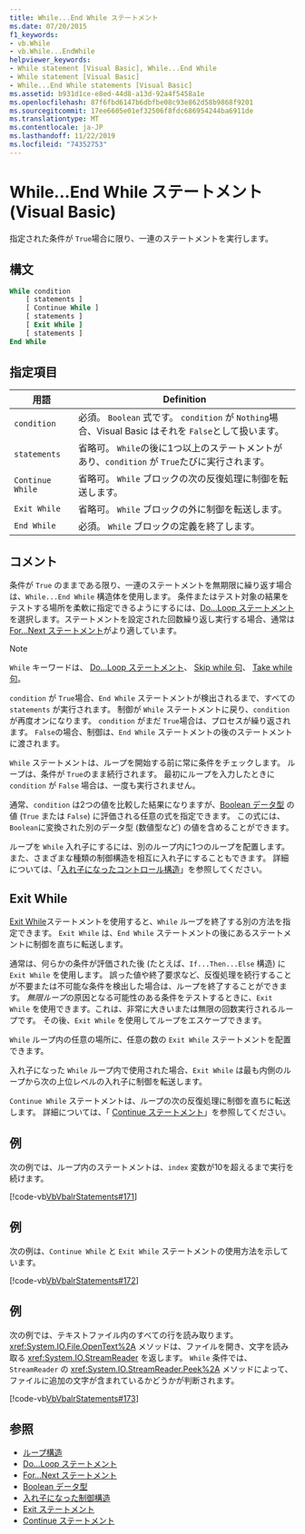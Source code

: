 ```yaml
---
title: While...End While ステートメント
ms.date: 07/20/2015
f1_keywords:
- vb.While
- vb.While...EndWhile
helpviewer_keywords:
- While statement [Visual Basic], While...End While
- While statement [Visual Basic]
- While...End While statements [Visual Basic]
ms.assetid: b931d1ce-e8ed-44d8-a13d-92a4f5458a1e
ms.openlocfilehash: 87f6fbd6147b6dbfbe08c93e862d58b9868f9201
ms.sourcegitcommit: 17ee6605e01ef32506f8fdc686954244ba6911de
ms.translationtype: MT
ms.contentlocale: ja-JP
ms.lasthandoff: 11/22/2019
ms.locfileid: "74352753"
---
```

# <a name="whileend-while-statement-visual-basic"></a>While...End While ステートメント (Visual Basic)
指定された条件が `True`場合に限り、一連のステートメントを実行します。  
  
## <a name="syntax"></a>構文  
  
```vb  
While condition  
    [ statements ]  
    [ Continue While ]  
    [ statements ]  
    [ Exit While ]  
    [ statements ]  
End While  
```  
  
## <a name="parts"></a>指定項目  
  
|用語|Definition|  
|---|---|  
|`condition`|必須。 `Boolean` 式です。 `condition` が `Nothing`場合、Visual Basic はそれを `False`として扱います。|  
|`statements`|省略可。 `While`の後に1つ以上のステートメントがあり、`condition` が `True`たびに実行されます。|  
|`Continue While`|省略可。 `While` ブロックの次の反復処理に制御を転送します。|  
|`Exit While`|省略可。 `While` ブロックの外に制御を転送します。|  
|`End While`|必須。 `While` ブロックの定義を終了します。|  
  
## <a name="remarks"></a>コメント  

 条件が `True` のままである限り、一連のステートメントを無期限に繰り返す場合は、`While...End While` 構造体を使用します。 条件またはテスト対象の結果をテストする場所を柔軟に指定できるようにするには、[Do...Loop ステートメント](../../../visual-basic/language-reference/statements/do-loop-statement.md)を選択します。ステートメントを設定された回数繰り返し実行する場合、通常は[For...Next ステートメント](../../../visual-basic/language-reference/statements/for-next-statement.md)がより適しています。  

  
> [!NOTE]
> `While` キーワードは、 [Do...Loop ステートメント](../../../visual-basic/language-reference/statements/do-loop-statement.md)、 [Skip while 句](../../../visual-basic/language-reference/queries/skip-while-clause.md)、 [Take while 句](../../../visual-basic/language-reference/queries/take-while-clause.md)。  
  
 `condition` が `True`場合、`End While` ステートメントが検出されるまで、すべての `statements` が実行されます。 制御が `While` ステートメントに戻り、`condition` が再度オンになります。 `condition` がまだ `True`場合は、プロセスが繰り返されます。 `False`の場合、制御は、`End While` ステートメントの後のステートメントに渡されます。  
  
 `While` ステートメントは、ループを開始する前に常に条件をチェックします。 ループは、条件が `True`のまま続行されます。 最初にループを入力したときに `condition` が `False` 場合は、一度も実行されません。  
  
 通常、`condition` は2つの値を比較した結果になりますが、[Boolean データ型](../../../visual-basic/language-reference/data-types/boolean-data-type.md) の値 (`True` または `False`) に評価される任意の式を指定できます。 この式には、`Boolean`に変換された別のデータ型 (数値型など) の値を含めることができます。  
  
 ループを `While` 入れ子にするには、別のループ内に1つのループを配置します。 また、さまざまな種類の制御構造を相互に入れ子にすることもできます。 詳細については、「[入れ子になったコントロール構造](../../../visual-basic/programming-guide/language-features/control-flow/nested-control-structures.md)」を参照してください。  
  
## <a name="exit-while"></a>Exit While  
 [Exit While](../../../visual-basic/language-reference/statements/exit-statement.md)ステートメントを使用すると、`While` ループを終了する別の方法を指定できます。 `Exit While` は、`End While` ステートメントの後にあるステートメントに制御を直ちに転送します。  
  
 通常は、何らかの条件が評価された後 (たとえば、`If...Then...Else` 構造) に `Exit While` を使用します。 誤った値や終了要求など、反復処理を続行することが不要または不可能な条件を検出した場合は、ループを終了することができます。 *無限ループ*の原因となる可能性のある条件をテストするときに、`Exit While` を使用できます。これは、非常に大きいまたは無限の回数実行されるループです。 その後、`Exit While` を使用してループをエスケープできます。  
  
 `While` ループ内の任意の場所に、任意の数の `Exit While` ステートメントを配置できます。  
  
 入れ子になった `While` ループ内で使用された場合、`Exit While` は最も内側のループから次の上位レベルの入れ子に制御を転送します。  
  
 `Continue While` ステートメントは、ループの次の反復処理に制御を直ちに転送します。 詳細については、「 [Continue ステートメント](../../../visual-basic/language-reference/statements/continue-statement.md)」を参照してください。  
  
## <a name="example"></a>例  
 次の例では、ループ内のステートメントは、`index` 変数が10を超えるまで実行を続けます。  
  
 [!code-vb[VbVbalrStatements#171](~/samples/snippets/visualbasic/VS_Snippets_VBCSharp/VbVbalrStatements/VB/class14.vb#171)]  
  
## <a name="example"></a>例  
 次の例は、`Continue While` と `Exit While` ステートメントの使用方法を示しています。  
  
 [!code-vb[VbVbalrStatements#172](~/samples/snippets/visualbasic/VS_Snippets_VBCSharp/VbVbalrStatements/VB/class14.vb#172)]  
  
## <a name="example"></a>例  
 次の例では、テキストファイル内のすべての行を読み取ります。 <xref:System.IO.File.OpenText%2A> メソッドは、ファイルを開き、文字を読み取る <xref:System.IO.StreamReader> を返します。 `While` 条件では、`StreamReader` の <xref:System.IO.StreamReader.Peek%2A> メソッドによって、ファイルに追加の文字が含まれているかどうかが判断されます。  
  
 [!code-vb[VbVbalrStatements#173](~/samples/snippets/visualbasic/VS_Snippets_VBCSharp/VbVbalrStatements/VB/class14.vb#173)]  
  
## <a name="see-also"></a>参照

- [ループ構造](../../../visual-basic/programming-guide/language-features/control-flow/loop-structures.md)
- [Do...Loop ステートメント](../../../visual-basic/language-reference/statements/do-loop-statement.md)
- [For...Next ステートメント](../../../visual-basic/language-reference/statements/for-next-statement.md)
- [Boolean データ型](../../../visual-basic/language-reference/data-types/boolean-data-type.md)
- [入れ子になった制御構造](../../../visual-basic/programming-guide/language-features/control-flow/nested-control-structures.md)
- [Exit ステートメント](../../../visual-basic/language-reference/statements/exit-statement.md)
- [Continue ステートメント](../../../visual-basic/language-reference/statements/continue-statement.md)

